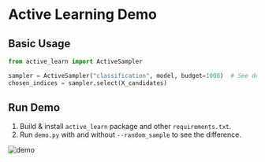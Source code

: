 # Active Learning Demo

## Basic Usage

~~~ python
from active_learn import ActiveSampler

sampler = ActiveSampler("classification", model, budget=1000)  # See detailed usage in API doc
chosen_indices = sampler.select(X_candidates)
~~~

## Run Demo

<!-- TODO: Update docs -->

1. Build & install `active_learn` package and other `requirements.txt`.
2. Run `demo.py` with and without `--random_sample` to see the difference.

<!-- TODO: Redraw chart with swapped axises. -->

![demo](./custom_model/wandb_chart.png)
